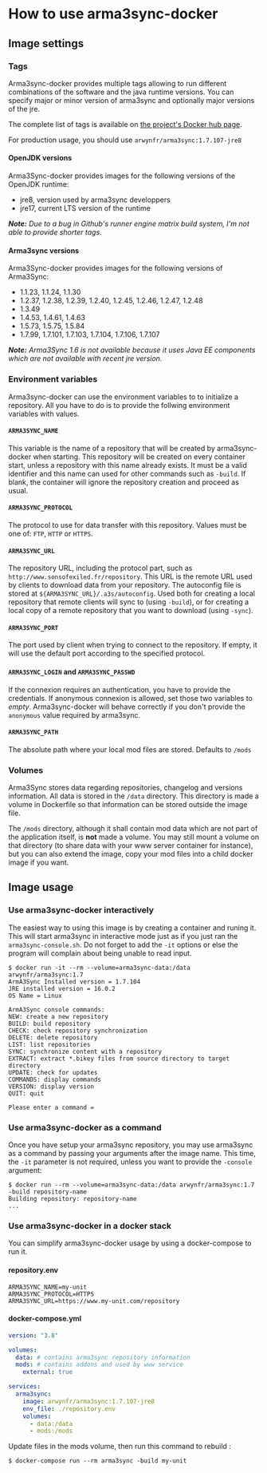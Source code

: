 # How to use arma3sync-docker

## Image settings

### Tags

Arma3sync-docker provides multiple tags allowing to run different combinations of the software and the java runtime versions. You can specify major or minor version of arma3sync and optionally major versions of the jre.

The complete list of tags is available on [the project's Docker hub page](https://hub.docker.com/r/arwynfr/arma3sync/tags).

For production usage, you should use `arwynfr/arma3sync:1.7.107-jre8`

#### OpenJDK versions
Arma3Sync-docker provides images for the following versions of the OpenJDK runtime:
*   jre8, version used by arma3sync developpers
*   jre17, current LTS version of the runtime

***Note:** Due to a bug in Github's runner engine matrix build system, I'm not able to provide shorter tags.*

#### Arma3sync versions
Arma3Sync-docker provides images for the following versions of Arma3Sync:
*   1.1.23, 1.1.24, 1.1.30
*   1.2.37, 1.2.38, 1.2.39, 1.2.40, 1.2.45, 1.2.46, 1.2.47, 1.2.48
*   1.3.49
*   1.4.53, 1.4.61, 1.4.63
*   1.5.73, 1.5.75, 1.5.84
*   1.7.99, 1.7.101, 1.7.103, 1.7.104, 1.7.106, 1.7.107

***Note:** Arma3Sync 1.6 is not available because it uses Java EE components which are not available with recent jre version.*

### Environment variables

Arma3sync-docker can use the environment variables to to initialize a repository. All you have to do is to provide the follwing environment variables with values.

#### `ARMA3SYNC_NAME`

This variable is the name of a repository that will be created by arma3sync-docker when starting. This repository will be created on every container start, unless a repository with this name already exists. It must be a valid identifier and this name can used for other commands such as `-build`. If blank, the container will ignore the repository creation and proceed as usual.

#### `ARMA3SYNC_PROTOCOL`

The protocol to use for data transfer with this repository. Values must be one of: `FTP`, `HTTP` or `HTTPS`.

#### `ARMA3SYNC_URL`

The repository URL, including the protocol part, such as `http://www.sonsofexiled.fr/repository`. This URL is the remote URL used by clients to download data from your repository. The autoconfig file is stored at `${ARMA3SYNC_URL}/.a3s/autoconfig`. Used both for creating a local repository that remote clients will sync to (using `-build`), or for creating a local copy of a remote repository that you want to download (using `-sync`).

#### `ARMA3SYNC_PORT`

The port used by client when trying to connect to the repository. If empty, it will use the default port according to the specified protocol.

#### `ARMA3SYNC_LOGIN` and `ARMA3SYNC_PASSWD`

If the connexion requires an authentication, you have to provide the credentials. If anonymous connexion is allowed, set those two variables to *empty*. Arma3sync-docker will behave correctly if you don't provide the `anonymous` value required by arma3sync.

#### `ARMA3SYNC_PATH`

The absolute path where your local mod files are stored. Defaults to `/mods`

### Volumes

Arma3Sync stores data regarding repositories, changelog and versions information. All data is stored in the `/data` directory. This directory is made a volume in Dockerfile so that information can be stored outside the image file.

The `/mods` directory, although it shall contain mod data which are not part of the application itself, is **not** made a volume. You may still mount a volume on that directory (to share data with your www server container for instance), but you can also extend the image, copy your mod files into a child docker image if you want.

## Image usage

### Use arma3sync-docker interactively

The easiest way to using this image is by creating a container and runing it. This will start arma3sync in interactive mode just as if you just ran the `arma3sync-console.sh`. Do not forget to add the `-it` options or else the program will complain about being unable to read input.

```console
$ docker run -it --rm --volume=arma3sync-data:/data arwynfr/arma3sync:1.7
ArmA3Sync Installed version = 1.7.104
JRE installed version = 16.0.2
OS Name = Linux

ArmA3Sync console commands:
NEW: create a new repository
BUILD: build repository
CHECK: check repository synchronization
DELETE: delete repository
LIST: list repositories
SYNC: synchronize content with a repository
EXTRACT: extract *.bikey files from source directory to target directory
UPDATE: check for updates
COMMANDS: display commands
VERSION: display version
QUIT: quit

Please enter a command =
```

### Use arma3sync-docker as a command

Once you have setup your arma3sync repository, you may use arma3sync as a command by passing your arguments after the image name. This time, the `-it` parameter is not required, unless you want to provide the `-console` argument:

```console
$ docker run --rm --volume=arma3sync-data:/data arwynfr/arma3sync:1.7 -build repository-name
Building repository: repository-name
...
```

### Use arma3sync-docker in a docker stack

You can simplify arma3sync-docker usage by using a docker-compose to run it.

#### repository.env
```env
ARMA3SYNC_NAME=my-unit
ARMA3SYNC_PROTOCOL=HTTPS
ARMA3SYNC_URL=https://www.my-unit.com/repository
```

#### docker-compose.yml
```yml
version: "3.8"

volumes:
  data: # contains arma3sync repository information
  mods: # contains addons and used by www service
    external: true

services:
  arma3sync:
    image: arwynfr/arma3sync:1.7.107-jre8
    env_file: ./repository.env
    volumes:
      - data:/data
      - mods:/mods
```

Update files in the mods volume, then run this command to rebuild :
```console
$ docker-compose run --rm arma3sync -build my-unit
```
